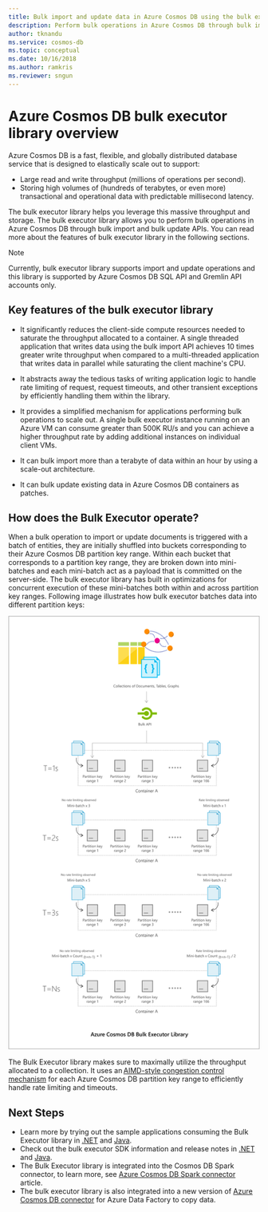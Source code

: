 ```yaml
---
title: Bulk import and update data in Azure Cosmos DB using the bulk executor library
description: Perform bulk operations in Azure Cosmos DB through bulk import and bulk update APIs offered by the bulk executor library.
author: tknandu
ms.service: cosmos-db
ms.topic: conceptual
ms.date: 10/16/2018
ms.author: ramkris
ms.reviewer: sngun
---
```


# Azure Cosmos DB bulk executor library overview
 
Azure Cosmos DB is a fast, flexible, and globally distributed database service that is designed to elastically scale out to support: 

* Large read and write throughput (millions of operations per second).  
* Storing high volumes of (hundreds of terabytes, or even more) transactional and operational data with predictable millisecond latency.  

The bulk executor library helps you leverage this massive throughput and storage. The bulk executor library allows you to perform bulk operations in Azure Cosmos DB through bulk import and bulk update APIs. You can read more about the features of bulk executor library in the following sections. 

> [!NOTE] 
> Currently, bulk executor library supports import and update operations and this library is supported by Azure Cosmos DB SQL API and Gremlin API accounts only.
 
## Key features of the bulk executor library  
 
* It significantly reduces the client-side compute resources needed to saturate the throughput allocated to a container. A single threaded application that writes data using the bulk import API achieves 10 times greater write throughput when compared to a multi-threaded application that writes data in parallel while saturating the client machine's CPU.  

* It abstracts away the tedious tasks of writing application logic to handle rate limiting of request, request timeouts, and other transient exceptions by efficiently handling them within the library.  

* It provides a simplified mechanism for applications performing bulk operations to scale out. A single bulk executor instance running on an Azure VM can consume greater than 500K RU/s and you can achieve a higher throughput rate by adding additional instances on individual client VMs.  
 
* It can bulk import more than a terabyte of data within an hour by using a scale-out architecture.  

* It can bulk update existing data in Azure Cosmos DB containers as patches. 
 
## How does the Bulk Executor operate? 

When a bulk operation to import or update documents is triggered with a batch of entities, they are initially shuffled into buckets corresponding to their Azure Cosmos DB partition key range. Within each bucket that corresponds to a partition key range, they are broken down into mini-batches and each mini-batch act as a payload that is committed on the server-side. The bulk executor library has built in optimizations for concurrent execution of these mini-batches both within and across partition key ranges. Following image illustrates how bulk executor batches data into different partition keys:  

![Bulk executor architecture](./media/bulk-executor-overview/bulk-executor-architecture.png)

The Bulk Executor library makes sure to maximally utilize the throughput allocated to a collection. It uses an [AIMD-style congestion control mechanism](https://tools.ietf.org/html/rfc5681) for each Azure Cosmos DB partition key range to efficiently handle rate limiting and timeouts. 

## Next Steps 
  
* Learn more by trying out the sample applications consuming the Bulk Executor library in [.NET](bulk-executor-dot-net.md) and [Java](bulk-executor-java.md).  
* Check out the bulk executor SDK information and release notes in [.NET](sql-api-sdk-bulk-executor-dot-net.md) and [Java](sql-api-sdk-bulk-executor-java.md).
* The Bulk Executor library is integrated into the Cosmos DB Spark connector, to learn more, see [Azure Cosmos DB Spark connector](spark-connector.md) article.  
* The bulk executor library is also integrated into a new version of [Azure Cosmos DB connector](https://aka.ms/bulkexecutor-adf-v2) for Azure Data Factory to copy data.
